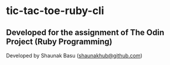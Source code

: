 # tic-tac-toe-ruby-cli
## Developed for the assignment of The Odin Project (Ruby Programming)
Developed by Shaunak Basu (shaunakhub@github.com)
